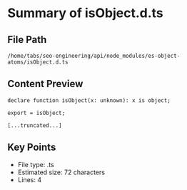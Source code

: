 # Summary of isObject.d.ts
  
## File Path
`/home/tabs/seo-engineering/api/node_modules/es-object-atoms/isObject.d.ts`

## Content Preview
```
declare function isObject(x: unknown): x is object;

export = isObject;

[...truncated...]
```

## Key Points
- File type: .ts
- Estimated size: 72 characters
- Lines: 4
